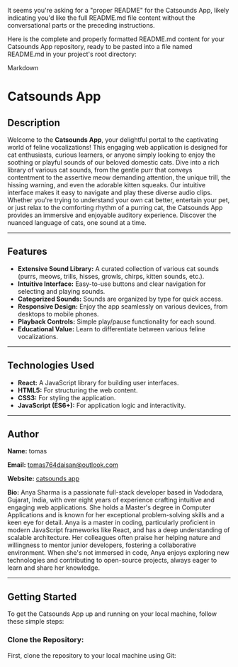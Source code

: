 It seems you're asking for a "proper README" for the Catsounds App, likely indicating you'd like the full README.md file content without the conversational parts or the preceding instructions.

Here is the complete and properly formatted README.md content for your Catsounds App repository, ready to be pasted into a file named README.md in your project's root directory:

Markdown

# Catsounds App

## Description

Welcome to the **Catsounds App**, your delightful portal to the captivating world of feline vocalizations! This engaging web application is designed for cat enthusiasts, curious learners, or anyone simply looking to enjoy the soothing or playful sounds of our beloved domestic cats. Dive into a rich library of various cat sounds, from the gentle purr that conveys contentment to the assertive meow demanding attention, the unique trill, the hissing warning, and even the adorable kitten squeaks. Our intuitive interface makes it easy to navigate and play these diverse audio clips. Whether you're trying to understand your own cat better, entertain your pet, or just relax to the comforting rhythm of a purring cat, the Catsounds App provides an immersive and enjoyable auditory experience. Discover the nuanced language of cats, one sound at a time.

---

## Features

* **Extensive Sound Library:** A curated collection of various cat sounds (purrs, meows, trills, hisses, growls, chirps, kitten sounds, etc.).
* **Intuitive Interface:** Easy-to-use buttons and clear navigation for selecting and playing sounds.
* **Categorized Sounds:** Sounds are organized by type for quick access.
* **Responsive Design:** Enjoy the app seamlessly on various devices, from desktops to mobile phones.
* **Playback Controls:** Simple play/pause functionality for each sound.
* **Educational Value:** Learn to differentiate between various feline vocalizations.

---

## Technologies Used

* **React:** A JavaScript library for building user interfaces.
* **HTML5:** For structuring the web content.
* **CSS3:** For styling the application.
* **JavaScript (ES6+):** For application logic and interactivity.

---

## Author

**Name:** tomas

**Email:** tomas764daisan@outlook.com

**Website:** [catsounds app](https://www.catsounds.me)

**Bio:** Anya Sharma is a passionate full-stack developer based in Vadodara, Gujarat, India, with over eight years of experience crafting intuitive and engaging web applications. She holds a Master's degree in Computer Applications and is known for her exceptional problem-solving skills and a keen eye for detail. Anya is a master in coding, particularly proficient in modern JavaScript frameworks like React, and has a deep understanding of scalable architecture. Her colleagues often praise her helping nature and willingness to mentor junior developers, fostering a collaborative environment. When she's not immersed in code, Anya enjoys exploring new technologies and contributing to open-source projects, always eager to learn and share her knowledge.

---

## Getting Started

To get the Catsounds App up and running on your local machine, follow these simple steps:

### Clone the Repository:

First, clone the repository to your local machine using Git:
